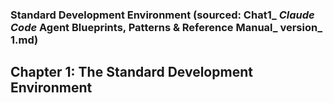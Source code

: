 ### Standard Development Environment (sourced: Chat1_ _Claude Code_ Agent Blueprints, Patterns & Reference Manual_ version_ 1.md)

## **Chapter 1: The Standard Development Environment**

